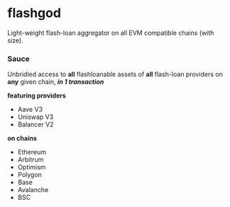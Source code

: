 # flashgod

Light-weight flash-loan aggregator on all EVM compatible chains (with size).


### Sauce
Unbridled access to __all__ flashloanable assets of __all__ flash-loan providers on __any__ given chain, *__in 1 transaction__*

__featuring providers__
- Aave V3
- Uniswap V3
- Balancer V2

__on chains__
- Ethereum
- Arbitrum
- Optimism
- Polygon
- Base
- Avalanche
- BSC
